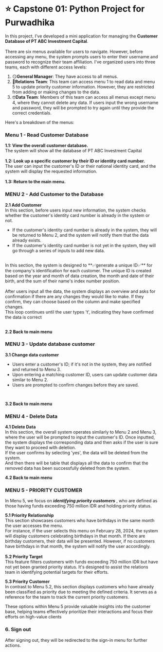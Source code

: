 # ⭐ Capstone 01: Python Project for Purwadhika<br />


In this project, I've developed a mini application for managing the **Customer Database of PT ABC Investment Capital**. <br />
<br />
There are six menus available for users to navigate. 
However, before accessing any menu, the system prompts users to enter their username and password to recognize their team affiliation. 
I've organized users into three teams, each with different access levels:<br />

1. 😏**General Manager**: They have access to all menus.
2. 🤩**Relations Team**: This team can access menu 1 to read data and menu 5 to update priority customer information.
   However, they are restricted from adding or making changes to the data.
3. 🤓**Data Team**: Members of this team can access all menus except menu 4, where they cannot delete any data.
If users input the wrong username and password, they will be prompted to try again until they provide the correct credentials.

Here's a breakdown of the menus:

### Menu 1 - Read Customer Database
**1.1: View the overall customer database.** <br />
The system will show all the database of PT ABC Investment Capital<br />
<br />
**1.2: Look up a specific customer by their ID or identity card number.** <br />
The user can input the customer's ID or their national identity card, and the system will display the requested information.<br />
<br />
**1.3: Return to the main menu.** <br />

### MENU 2 - Add Customer to the Database
**2.1 Add Customer**<br />
In this section, before users input new information, the system checks whether the customer's identity card number is already in the system or not.<br />
- If the customer's identity card number is already in the system, they will be returned to Menu 2, and the system will notify them that the data already exists.<br />
- If the customer's identity card number is not yet in the system, they will go through a series of inputs to add new data.<br />
<br /> 
In this section, the system is designed to  **✅generate a unique ID✅**  for the company's identification for each customer.
The unique ID is created based on the year and month of data creation, the month and date of their birth, and the sum of their name's index number position.<br />
<br />
After users input all the data, the system displays an overview and asks for confirmation if there are any changes they would like to make. 
If they confirm, they can choose based on the column and make specified changes. <br />
This loop continues until the user types 't', indicating they have confirmed the data is correct
<br />
<br />

**2.2 Back to main menu** 
<br />

### MENU 3 - Update database customer 
**3.1 Change data customer** <br />
- Users enter a customer's ID; if it's not in the system, they are notified and returned to Menu 3.<br />
- Upon entering a matching customer ID, users can update customer data similar to Menu 2.<br />
- Users are prompted to confirm changes before they are saved.<br />
<br />

**3.2 Back to main menu**

### MENU 4 - Delete Data
**4.1 Delete Data**<br />
In this section, the overall system operates similarly to Menu 2 and Menu 3, where the user will be prompted to input the customer's ID. 
Once inputted, the system displays the corresponding data and then asks if the user is sure they want to proceed with deletion.<br />
If the user confirms by selecting 'yes', the data will be deleted from the system. <br />
And then there will be table that displays all the data to confirm that the removed data has been successfully deleted from the system.
<br />

**4.2 Back to main menu**
<br />

### MENU 5 - PRIORITY CUSTOMER
In Menu 5, we focus on  **_identifying priority customers_** , who are defined as those having funds exceeding 750 million IDR and holding priority status.<br />

**5.1 Priority Relationship**<br />
This section showcases customers who have birthdays in the same month the user accesses the menu. <br />
For instance, if the user selects this menu on February 28, 2024, the system will display customers celebrating birthdays in that month. 
If there are birthday customers, their data will be presented. However, if no customers have birthdays in that month, the system will notify the user accordingly.<br />
<br />
**5.2 Priority Target**<br />
This feature filters customers with funds exceeding 750 million IDR but have not yet been granted priority status. 
It's designed to assist the relations team in identifying potential targets for their efforts.<br />

**5.3 Priority Customer**<br />
In contrast to Menu 5.2, this section displays customers who have already been classified as priority due to meeting the defined criteria. 
It serves as a reference for the team to track the current priority customers.<br />

These options within Menu 5 provide valuable insights into the customer base, helping teams effectively prioritize their interactions and focus their efforts 
on high-value clients<br />

### 6. Sign out <br />
After signing out, they will be redirected to the sign-in menu for further actions.
